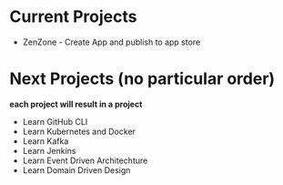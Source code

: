 # Current Projects
- ZenZone - Create App and publish to app store

# Next Projects (no particular order)

**each project will result in a project**
- Learn GitHub CLI 
- Learn Kubernetes and Docker
- Learn Kafka
- Learn Jenkins
- Learn Event Driven Architechture
- Learn Domain Driven Design

